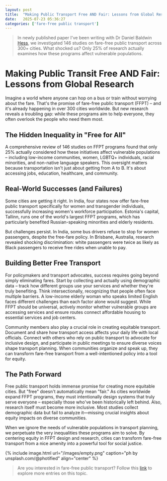 ```yaml
---
layout: post
title:  "Making Public Transport Free AND Fair: Lessons from Global Research"
date:   2025-07-23 05:36:27
categories: ['fare-free public transport']
---
```

> In newly published paper I've been writing with Dr Daniel Baldwin [Hess](https://scholar.google.com/citations?user=1_FINjQAAAAJ&hl=cs), we investigated 146 studies on fare-free public transport across 300+ cities. What shocked us? Only 25% of research actually examines how these programs affect vulnerable populations.

# Making Public Transit Free AND Fair: Lessons from Global Research

Imagine a world where anyone can hop on a bus or train without worrying about the fare. That's the promise of fare-free public transport (FFPT) – and it's already happening in over 300 cities worldwide. But new research reveals a troubling gap: while these programs aim to help everyone, they often overlook the people who need them most.

## The Hidden Inequality in "Free for All"

A comprehensive review of 146 studies on FFPT programs found that only 25% actually considered how these initiatives affect vulnerable populations – including low-income communities, women, LGBTQ+ individuals, racial minorities, and non-native language speakers. This oversight matters because transportation isn't just about getting from A to B. It's about accessing jobs, education, healthcare, and community.

## Real-World Successes (and Failures)

Some cities are getting it right. In India, four states now offer fare-free public transport specifically for women and transgender individuals, successfully increasing women's workforce participation. Estonia's capital, Tallinn, runs one of the world's largest FFPT programs, which has particularly benefited Russian-speaking minorities and elderly residents.

But challenges persist. In India, some bus drivers refuse to stop for women passengers, despite the free-fare policy. In Brisbane, Australia, research revealed shocking discrimination: white passengers were twice as likely as Black passengers to receive free rides when unable to pay.

## Building Better Free Transport

For policymakers and transport advocates, success requires going beyond simply eliminating fares. Start by collecting and actually using demographic data – track how different groups use your services and whether they're truly benefiting. Think intersectionally, recognizing that people often face multiple barriers. A low-income elderly woman who speaks limited English faces different challenges than each factor alone would suggest. While FFPT should be universal, actively monitor whether vulnerable groups are accessing services and ensure routes connect affordable housing to essential services and job centers.

Community members also play a crucial role in creating equitable transport. Document and share how transport access affects your daily life with local officials. Connect with others who rely on public transport to advocate for inclusive design, and participate in public meetings to ensure diverse voices shape transport planning. When communities organize and speak up, they can transform fare-free transport from a well-intentioned policy into a tool for equity.

## The Path Forward

Free public transport holds immense promise for creating more equitable cities. But "free" doesn't automatically mean "fair." As cities worldwide expand FFPT programs, they must intentionally design systems that truly serve everyone – especially those who've been historically left behind. Also, research itself must become more inclusive. Most studies collect demographic data but fail to analyze it—missing crucial insights about equity impacts on diverse communities.

When we ignore the needs of vulnerable populations in transport planning, we perpetuate the very inequalities these programs aim to solve. By centering equity in FFPT design and research, cities can transform fare-free transport from a nice amenity into a powerful tool for social justice.

{% include image.html url="/images/empty.png" caption="ph by unsplash.com/@photified" align="center" %}

> Are you interested in fare-free public transport? Follow this [link](https://straubd.me/categories/#fare-free%20public%20transport) to explore more entries on this topic.